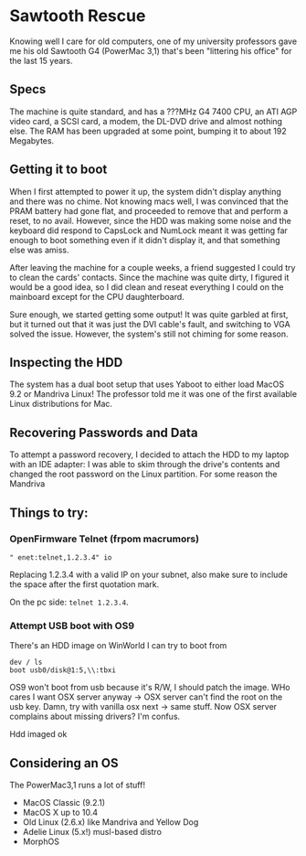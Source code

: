 # Sawtooth Rescue

Knowing well I care for old computers, one of my university professors gave me his old Sawtooth G4 (PowerMac 3,1) that's been "littering his office" for the last 15 years.

## Specs

The machine is quite standard, and has a ???MHz G4 7400 CPU, an ATI AGP video card, a SCSI card, a modem, the DL-DVD drive and almost nothing else. The RAM has been upgraded at some point, bumping it to about 192 Megabytes.

## Getting it to boot

When I first attempted to power it up, the system didn't display anything and there was no chime. Not knowing macs well, I was convinced that the PRAM battery had gone flat, and proceeded to remove that and perform a reset, to no avail. However, since the HDD was making some noise and the keyboard did respond to CapsLock and NumLock meant it was getting far enough to boot something even if it didn't display it, and that something else was amiss.

After leaving the machine for a couple weeks, a friend suggested I could try to clean the cards' contacts. Since the machine was quite dirty, I figured it would be a good idea, so I did clean and reseat everything I could on the mainboard except for the CPU daughterboard.

Sure enough, we started getting some output! It was quite garbled at first, but it turned out that it was just the DVI cable's fault, and switching to VGA solved the issue. However, the system's still not chiming for some reason.

## Inspecting the HDD

The system has a dual boot setup that uses Yaboot to either load MacOS 9.2 or Mandriva Linux! The professor told me it was one of the first available Linux distributions for Mac.

## Recovering Passwords and Data

To attempt a password recovery, I decided to attach the HDD to my laptop with an IDE adapter: I was able to skim through the drive's contents and changed the root password on the Linux partition. For some reason the Mandriva

## Things to try:

### OpenFirmware Telnet (frpom macrumors)

```
" enet:telnet,1.2.3.4" io
```

Replacing 1.2.3.4 with a valid IP on your subnet, also make sure to include the space after the first quotation mark.

On the pc side: `telnet 1.2.3.4`.

### Attempt USB boot with OS9

There's an HDD image on WinWorld I can try to boot from

```
dev / ls
boot usb0/disk@1:5,\\:tbxi
```

OS9 won't boot from usb because it's R/W, I should patch the image. WHo cares I want OSX server anyway -> OSX server can't find the root on the usb key. Damn, try with vanilla osx next -> same stuff. Now OSX server complains about missing drivers? I'm confus.



Hdd imaged ok


## Considering an OS

The PowerMac3,1 runs a lot of stuff!

- MacOS Classic (9.2.1)
- MacOS X up to 10.4
- Old Linux (2.6.x) like Mandriva and Yellow Dog
- Adelie Linux (5.x!) musl-based distro
- MorphOS
<!--stackedit_data:
eyJoaXN0b3J5IjpbLTIxMDQ0NzEzNjNdfQ==
-->